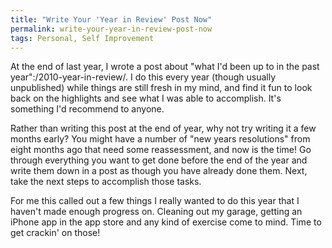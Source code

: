 ```yaml
---
title: "Write Your 'Year in Review' Post Now"
permalink: write-your-year-in-review-post-now
tags: Personal, Self Improvement
---
```


At the end of last year, I wrote a post about "what I'd been up to in the past year":/2010-year-in-review/. I do this every year (though usually unpublished) while things are still fresh in my mind, and find it fun to look back on the highlights and see what I was able to accomplish. It's something I'd recommend to anyone.

Rather than writing this post at the end of year, why not try writing it a few months early? You might have a number of "new years resolutions" from eight months ago that need some reassessment, and now is the time! Go through everything you want to get done before the end of the year and write them down in a post as though you have already done them. Next, take the next steps to accomplish those tasks.

For me this called out a few things I really wanted to do this year that I haven't made enough progress on. Cleaning out my garage, getting an iPhone app in the app store and any kind of exercise come to mind. Time to get crackin' on those!
